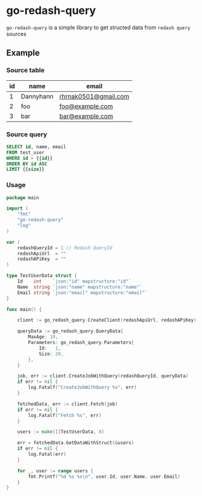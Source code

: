 # go-redash-query
`go-redash-query` is a simple library to get structed data from `redash query` sources


## Example

### Source table

| id | name       | email                |
|----|------------|----------------------|
| 1  | Dannyhann  | rhrnak0501@gmail.com |
| 2  | foo        | foo@example.com      |
| 3  | bar        | bar@example.com      |

### Source query
``` sql
SELECT id, name, email 
FROM test_user 
WHERE id > {{id}}
ORDER BY id ASC 
LIMIT {{size}}
```

### Usage

``` go
package main

import (
	"fmt"
	"go-redash-query"
	"log"
)

var (
	redashQueryId = 1 // Redash QueryId
	redashApiUrl  = ""
	redashAPiKey  = ""
)

type TestUserData struct {
	Id    int    `json:"id" mapstructure:"id"`
	Name  string `json:"name" mapstructure:"name"`
	Email string `json:"email" mapstructure:"email"`
}

func main() {

	client := go_redash_query.CreateClient(redashApiUrl, redashAPiKey)

	queryData := go_redash_query.QueryData{
		MaxAge: 10,
		Parameters: go_redash_query.Parameters{
			Id:   1,
			Size: 20,
		},
	}

	job, err := client.CreateJobWithQuery(redashQueryId, queryData)
	if err != nil {
		log.Fatalf("CreateJobWithQuery %s", err)
	}

	fetchedData, err := client.Fetch(job)
	if err != nil {
		log.Fatalf("Fetch %s", err)
	}

	users := make([]TestUserData, 0)

	err = fetchedData.GetDataWithStruct(&users)
	if err != nil {
		log.Fatal(err)
	}

	for _, user := range users {
		fmt.Printf("%d %s %s\n", user.Id, user.Name, user.Email)
	}
}
```
